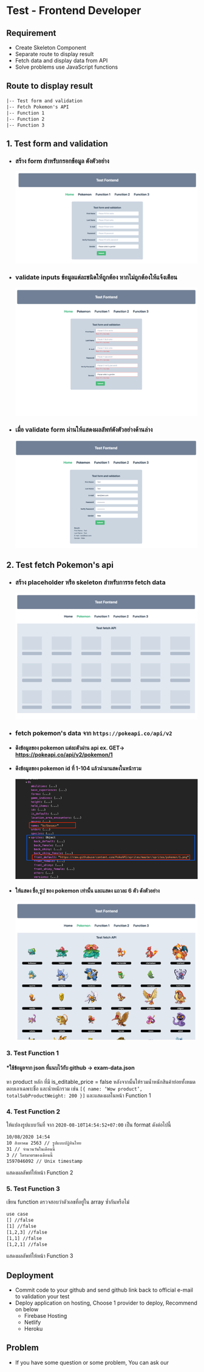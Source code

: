 # Test - Frontend Developer

## Requirement

- Create Skeleton Component
- Separate route to display result
- Fetch data and display data from API
- Solve problems use JavaScript functions

## Route to display result

    |-- Test form and validation
    |-- Fetch Pokemon's API
    |-- Function 1
    |-- Function 2
    |-- Function 3

## 1. Test form and validation

- ### สร้าง form สำหรับกรอกข้อมูล ดังตัวอย่าง
  ![form 1](./images/form-1.png)
- ### validate inputs ข้อมูลแต่ละชนิดให้ถูกต้อง หากไม่ถูกต้องให้แจ้งเตือน
  ![form 2](./images/form-2.png)
- ### เมื่อ validate form ผ่านให้แสดงผลลัพท์ดังตัวอย่างด้านล่าง
  ![form 3](./images/form-3.png)

## 2. Test fetch Pokemon's api

- ### สร้าง placeholder หรือ skeleton สำหรับการรอ fetch data
  ![pokemon 1](./images/pokemon-1.png)
- ### fetch pokemon's data จาก `https://pokeapi.co/api/v2`
- #### ดึงข้อมูลของ pokemon แต่ละตัวผ่าน api ex. GET-> https://pokeapi.co/api/v2/pokemon/1
- #### ดึงข้อมูลของ pokemon id ที่ 1-104 แล้วนำมาแสดงในหน้ารวม
  ![pokemon 2](./images/data.png)
- #### ให้แสดง ชื่อ,รูป ของ pokemon เท่านั้น และแสดง แถวละ 6 ตัว ดังตัวอย่าง
  ![pokemon 3](./images/pokemon-2.png)

### 3. Test Function 1

#### \*ใช้ข้อมูลจาก json ที่แนบไว้กับ github -> exam-data.json

หา product หลัก ที่มี is_editable_price = false หลังจากนั้นให้รวมน้ำหนักสินค้าย่อยทั้งหมด ตอบเอาเฉพาะชื่อ และน่ำหนักรวม เช่น
`[{ name: ‘Wow product’, totalSubProductWeight: 200 }]`
และแสดงผลในหน้า Function 1

### 4. Test Function 2

ให้แปลงรูปแบบวันที่ จาก `2020-08-10T14:54:52+07:00` เป็น format ดังต่อไปนี้

```
10/08/2020 14:54
10 สิงหาคม 2563 // รูปแบบปฏิทินไทย
31 // จำนวนวันในเดือนนี้
3 // ไตรมาตรของเดือนนี้
1597046092 // Unix timestamp
```

แสดงผลลัพท์ให้หน้า Function 2

### 5. Test Function 3

เขียน function ตรวจสอบว่าตัวเลขที่อยู่ใน array ซ้ำกันหรือไม่

```
use case
[] //false
[1] //false
[1,2,3] //false
[1,1] //false
[1,2,1] //false
```

แสดงผลลัพท์ให้หน้า Function 3

## Deployment

- Commit code to your github and send github link back to official e-mail to validation your test
- Deploy application on hosting, Choose 1 provider to deploy, Recommend on below
  - Firebase Hosting
  - Netlify
  - Heroku

## Problem

- If you have some question or some problem, You can ask our
